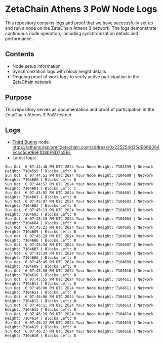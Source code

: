 # ZetaChain Athens 3 PoW Node Logs
This repository contains logs and proof that we have successfully set up and run a node on the ZetaChain Athens 3 network. The logs demonstrate continuous node operation, including synchronization details and performance.

## Contents
- Node setup information
- Synchronization logs with block height details
- Ongoing proof of work logs to verify active participation in the ZetaChain network

## Purpose
This repository serves as documentation and proof of participation in the ZetaChain Athens 3 PoW testnet.

## Logs

- [Third Bunny](https://thirdbunny.xyz/) node: https://athens.explorer.zetachain.com/address/0x225254d35dE666064Eccc5ce16eF1D8bF8D7b5EE
- Latest logs:
```
Sun Oct  6 07:44:46 PM UTC 2024 Your Node Height: 7104599 | Network Height: 7104599 | Blocks Left: 0
Sun Oct  6 07:44:51 PM UTC 2024 Your Node Height: 7104600 | Network Height: 7104600 | Blocks Left: 0
Sun Oct  6 07:44:57 PM UTC 2024 Your Node Height: 7104600 | Network Height: 7104601 | Blocks Left: 1
Sun Oct  6 07:45:02 PM UTC 2024 Your Node Height: 7104601 | Network Height: 7104601 | Blocks Left: 0
Sun Oct  6 07:45:07 PM UTC 2024 Your Node Height: 7104602 | Network Height: 7104602 | Blocks Left: 0
Sun Oct  6 07:45:13 PM UTC 2024 Your Node Height: 7104603 | Network Height: 7104603 | Blocks Left: 0
Sun Oct  6 07:45:18 PM UTC 2024 Your Node Height: 7104604 | Network Height: 7104604 | Blocks Left: 0
Sun Oct  6 07:45:23 PM UTC 2024 Your Node Height: 7104605 | Network Height: 7104605 | Blocks Left: 0
Sun Oct  6 07:45:29 PM UTC 2024 Your Node Height: 7104606 | Network Height: 7104606 | Blocks Left: 0
Sun Oct  6 07:45:34 PM UTC 2024 Your Node Height: 7104607 | Network Height: 7104607 | Blocks Left: 0
Sun Oct  6 07:45:39 PM UTC 2024 Your Node Height: 7104608 | Network Height: 7104608 | Blocks Left: 0
Sun Oct  6 07:45:45 PM UTC 2024 Your Node Height: 7104609 | Network Height: 7104609 | Blocks Left: 0
Sun Oct  6 07:45:50 PM UTC 2024 Your Node Height: 7104610 | Network Height: 7104610 | Blocks Left: 0
Sun Oct  6 07:45:55 PM UTC 2024 Your Node Height: 7104611 | Network Height: 7104611 | Blocks Left: 0
Sun Oct  6 07:46:00 PM UTC 2024 Your Node Height: 7104611 | Network Height: 7104611 | Blocks Left: 0
Sun Oct  6 07:46:06 PM UTC 2024 Your Node Height: 7104612 | Network Height: 7104612 | Blocks Left: 0
Sun Oct  6 07:46:11 PM UTC 2024 Your Node Height: 7104613 | Network Height: 7104613 | Blocks Left: 0
Sun Oct  6 07:46:16 PM UTC 2024 Your Node Height: 7104614 | Network Height: 7104614 | Blocks Left: 0
Sun Oct  6 07:46:22 PM UTC 2024 Your Node Height: 7104615 | Network Height: 7104615 | Blocks Left: 0
Sun Oct  6 07:46:27 PM UTC 2024 Your Node Height: 7104616 | Network Height: 7104616 | Blocks Left: 0
```
